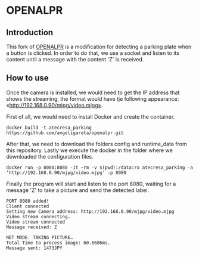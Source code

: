 # OPENALPR

## Introduction
This fork of [OPENALPR](https://github.com/openalpr/openalpr) is a modification for detecting a parking plate when a button is clicked. In order to do that, we use a socket and listen to its content until a message with the content 'Z' is received.

## How to use
Once the camera is installed, we would need to get the IP address that shows the streaming, the format would have tje following appearance: «http://192.168.0.90/mjpg/video.mjpg».

First of all, we would need to install Docker and create the container.
```
docker build -t atecresa_parking https://github.com/angeligareta/openalpr.git
```
After that, we need to download the folders config and runtime_data from this repository. Lastly we execute the docker in the folder where we downloaded the configuration files.
```
docker run -p 8080:8080 -it –rm -v $(pwd):/data:ro atecresa_parking -a ‘http://192.168.0.90/mjpg/video.mjpg’ -p 8080
```

Finally the program will start and listen to the port 8080, waiting for a message 'Z' to take a picture and send the detected label.
```
PORT 8080 added!
Client connected
Setting new Camera address: http://192.168.0.90/mjpg/video.mjpg
Video stream connecting…
Video stream connected
Message received: Z

NET MODE: TAKING PICTURE…
Total Time to process image: 60.6686ms.
Message sent: 1473JPY
```
